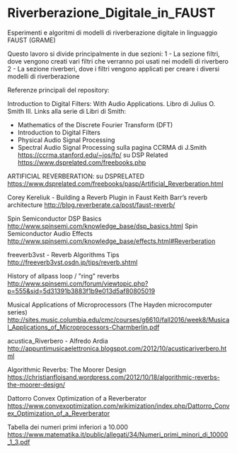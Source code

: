 # Riverberazione_Digitale_in_FAUST
Esperimenti e algoritmi di modelli di riverberazione digitale in linguaggio FAUST (GRAME)

Questo lavoro si divide principalmente in due sezioni:
1 - La sezione filtri, dove vengono creati vari filtri che verranno poi usati nei modelli di riverbero
2 - La sezione riverberi, dove i filtri vengono applicati per creare i diversi modelli di riverberazione


Referenze principali del repository:

Introduction to Digital Filters: 
With Audio Applications.
Libro di Julius O. Smith III.
Links alla serie di Libri di Smith:
- Mathematics of the Discrete Fourier Transform (DFT)
- Introduction to Digital Filters
- Physical Audio Signal Processing
- Spectral Audio Signal Processing
sulla pagina CCRMA di J.Smith
https://ccrma.stanford.edu/~jos/fp/
su DSP Related
https://www.dsprelated.com/freebooks.php

ARTIFICIAL REVERBERATION: su DSPRELATED
https://www.dsprelated.com/freebooks/pasp/Artificial_Reverberation.html

Corey Kereliuk - Building a Reverb Plugin in Faust
Keith Barr’s reverb architecture
http://blog.reverberate.ca/post/faust-reverb/

Spin Semiconductor DSP Basics
http://www.spinsemi.com/knowledge_base/dsp_basics.html
Spin Semiconductor Audio Effects
http://www.spinsemi.com/knowledge_base/effects.html#Reverberation

freeverb3vst - Reverb Algorithms Tips 
http://freeverb3vst.osdn.jp/tips/reverb.shtml

History of allpass loop / "ring" reverbs
http://www.spinsemi.com/forum/viewtopic.php?p=555&sid=5d31391b3883f1b9e013d5af80805019

Musical Applications of Microprocessors (The Hayden microcomputer series) 
http://sites.music.columbia.edu/cmc/courses/g6610/fall2016/week8/Musical_Applications_of_Microprocessors-Charmberlin.pdf

acustica_Riverbero - Alfredo Ardia
http://appuntimusicaelettronica.blogspot.com/2012/10/acusticariverbero.html

Algorithmic Reverbs: The Moorer Design
https://christianfloisand.wordpress.com/2012/10/18/algorithmic-reverbs-the-moorer-design/

Dattorro Convex Optimization of a Reverberator
https://www.convexoptimization.com/wikimization/index.php/Dattorro_Convex_Optimization_of_a_Reverberator

Tabella dei numeri primi inferiori a 10.000
https://www.matematika.it/public/allegati/34/Numeri_primi_minori_di_10000_1_3.pdf
